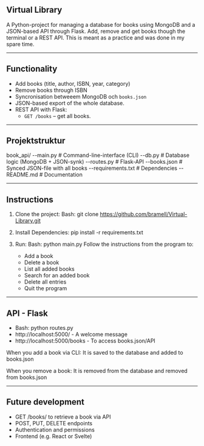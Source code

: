 ## Virtual Library

A Python-project for managing a database for books using MongoDB and a JSON-based API through Flask. 
Add, remove and get books though the terminal or a REST API.
This is meant as a practice and was done in my spare time.

---

## Functionality

- Add books (title, author, ISBN, year, category)
- Remove books through ISBN
- Syncronisation betweeem MongoDB och `books.json`
- JSON-based export of the whole database.
- REST API with Flask:
  - `GET /books` – get all books.

---

## Projektstruktur

book_api/
    --main.py # Command-line-interface (CLI)
    --db.py # Database logic (MongoDB + JSON-synk)
    --routes.py # Flask-API
    --books.json # Synced JSON-file with all books
    --requirements.txt # Dependencies
    --README.md # Documentation

---

## Instructions

1. Clone the project:
   Bash: git clone https://github.com/bramell/Virtual-Library.git

2. Install Dependencies:
   pip install -r requirements.txt

3. Run:
   Bash: python main.py
   Follow the instructions from the program to:
   - Add a book
   - Delete a book
   - List all added books
   - Search for an added book
   - Delete all entries
   - Quit the program

---

## API - Flask

- Bash: python routes.py
- http://localhost:5000/ - A welcome message
- http://localhost:5000/books - To access books.json/API


When you add a book via CLI:
It is saved to the database and added to books.json

When you remove a book:
It is removed from the database and removed from books.json

---

## Future development

- GET /books/<isbn> to retrieve a book via API
- POST, PUT, DELETE endpoints
- Authentication and permissions
- Frontend (e.g. React or Svelte)